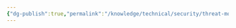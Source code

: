 ```yaml
---
{"dg-publish":true,"permalink":"/knowledge/technical/security/threat-modeling/lindun/","noteIcon":""}
---
```


